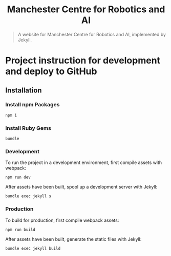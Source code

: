 <h1 align="center">Manchester Centre for Robotics and AI</h1>

> A website for Manchester Centre for Robotics and AI, implemented by Jekyll.

# Project instruction for development and deploy to GitHub
## Installation

### Install npm Packages

```console
npm i
```

### Install Ruby Gems

```console
bundle
```

### Development

To run the project in a development environment, first compile assets with webpack:

```console
npm run dev
```

After assets have been built, spool up a development server with Jekyll:

```console
bundle exec jekyll s
```

### Production

To build for production, first compile webpack assets:

```console
npm run build
```

After assets have been built, generate the static files with Jekyll:

```console
bundle exec jekyll build
```
